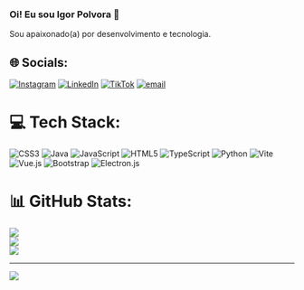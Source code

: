 ### Oi! Eu sou Igor Polvora 👋

Sou apaixonado(a) por desenvolvimento e tecnologia.

## 🌐 Socials:
[![Instagram](https://img.shields.io/badge/Instagram-%23E4405F.svg?logo=Instagram&logoColor=white)](https://instagram.com/igorpolvora) [![LinkedIn](https://img.shields.io/badge/LinkedIn-%230077B5.svg?logo=linkedin&logoColor=white)](https://linkedin.com/in/igorpolvora) [![TikTok](https://img.shields.io/badge/TikTok-%23000000.svg?logo=TikTok&logoColor=white)](https://tiktok.com/@igorpolvora) [![email](https://img.shields.io/badge/Email-D14836?logo=gmail&logoColor=white)](mailto:igorpolvora@gmail.com) 

# 💻 Tech Stack:
![CSS3](https://img.shields.io/badge/css3-%231572B6.svg?style=for-the-badge&logo=css3&logoColor=white) ![Java](https://img.shields.io/badge/java-%23ED8B00.svg?style=for-the-badge&logo=openjdk&logoColor=white) ![JavaScript](https://img.shields.io/badge/javascript-%23323330.svg?style=for-the-badge&logo=javascript&logoColor=%23F7DF1E) ![HTML5](https://img.shields.io/badge/html5-%23E34F26.svg?style=for-the-badge&logo=html5&logoColor=white) ![TypeScript](https://img.shields.io/badge/typescript-%23007ACC.svg?style=for-the-badge&logo=typescript&logoColor=white) ![Python](https://img.shields.io/badge/python-3670A0?style=for-the-badge&logo=python&logoColor=ffdd54) ![Vite](https://img.shields.io/badge/vite-%23646CFF.svg?style=for-the-badge&logo=vite&logoColor=white) ![Vue.js](https://img.shields.io/badge/vue.js-%2335495e.svg?style=for-the-badge&logo=vuedotjs&logoColor=%234FC08D) ![Bootstrap](https://img.shields.io/badge/bootstrap-%238511FA.svg?style=for-the-badge&logo=bootstrap&logoColor=white) ![Electron.js](https://img.shields.io/badge/Electron-191970?style=for-the-badge&logo=Electron&logoColor=white)
# 📊 GitHub Stats:
![](https://github-readme-stats.vercel.app/api?username=igorpolvora&theme=dark&hide_border=false&include_all_commits=false&count_private=false)<br/>
![](https://nirzak-streak-stats.vercel.app/?user=igorpolvora&theme=dark&hide_border=false)<br/>
![](https://github-readme-stats.vercel.app/api/top-langs/?username=igorpolvora&theme=dark&hide_border=false&include_all_commits=false&count_private=false&layout=compact)

---
[![](https://visitcount.itsvg.in/api?id=igorpolvora&icon=0&color=0)](https://visitcount.itsvg.in)

<!-- Proudly created with GPRM ( https://gprm.itsvg.in ) -->
